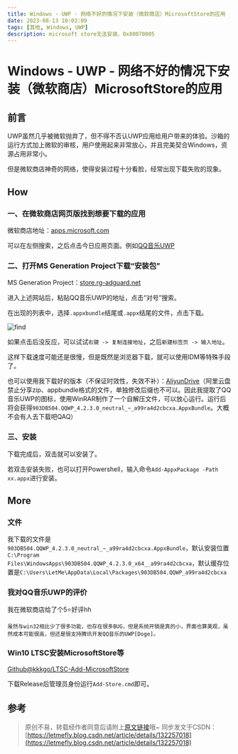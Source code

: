 ```yaml
---
title: Windows - UWP - 网络不好的情况下安装（微软商店）MicrosoftStore的应用
date: 2023-08-13 10:03:09
tags: [其他, Windows, UWP]
description: microsoft store无法安装、0x80070005
---
```


# Windows - UWP - 网络不好的情况下安装（微软商店）MicrosoftStore的应用

## 前言

UWP虽然几乎被微软抛弃了，但不得不否认UWP应用给用户带来的体验。沙箱的运行方式加上微软的审核，用户使用起来非常放心，并且完美契合Windows，资源占用非常小。

但是微软商店神奇的网络，使得安装过程十分看脸，经常出现下载失败的现象。

## How

### 一、在微软商店网页版找到想要下载的应用

微软商店地址：[apps.microsoft.com](https://apps.microsoft.com)

可以在左侧搜索，之后点击今日应用页面。例如[QQ音乐UWP](https://apps.microsoft.com/store/detail/qq%E9%9F%B3%E4%B9%90uwp/9WZDNCRFJ1Q1)

### 二、打开MS Generation Project下载“安装包”

MS Generation Project：[store.rg-adguard.net](https://store.rg-adguard.net/)

进入上述网站后，粘贴QQ音乐UWP的地址，点击“对号”搜索。

在出现的列表中，选择```.appxbundle```结尾或```.appx```结尾的文件，点击下载。

![find](https://cors.tisfy.eu.org/https://img-blog.csdnimg.cn/31e4af1ff8264c8cb1bdf8f4971c4b9b.png)

如果点击后没反应，可以试试```右键 -> 复制连接地址```，之后```新建标签页 -> 输入地址```。

这样下载速度可能还是很慢，但是既然是浏览器下载，就可以使用IDM等特殊手段了。

也可以使用我下载好的版本（不保证时效性，失效不补）：[AliyunDrive](https://www.aliyundrive.com/s/eJaoesB1tUr)（阿里云盘禁止分享zip、appbundle格式的文件，单独修改后缀也不可以。因此我提取了QQ音乐UWP的图标，使用WinRAR制作了一个自解压文件，可以放心运行。运行后将会获得```903DB504.QQWP_4.2.3.0_neutral_~_a99ra4d2cbcxa.AppxBundle```。大概不会有人去下载吧QAQ）

### 三、安装

下载完成后，双击就可以安装了。

若双击安装失败，也可以打开Powershell，输入命令```Add-AppxPackage -Path xx.appx```进行安装。

## More

### 文件

我下载的文件是```903DB504.QQWP_4.2.3.0_neutral_~_a99ra4d2cbcxa.AppxBundle```，默认安装位置```C:\Program Files\WindowsApps\903DB504.QQWP_4.2.3.0_x64__a99ra4d2cbcxa```，默认缓存位置是```C:\Users\LetMe\AppData\Local\Packages\903DB504.QQWP_a99ra4d2cbcxa```

### 我对QQ音乐UWP的评价

我在微软商店给了个5⭐好评hh

```
虽然与win32相比少了很多功能，也存在很多BUG，但是系统开销是真的小，界面也算美观，虽然成本可能很高，但还是很支持腾讯开发QQ音乐的UWP[Doge]。
```

### Win10 LTSC安装MicrosoftStore等

[Github@kkkgo/LTSC-Add-MicrosoftStore](https://github.com/kkkgo/LTSC-Add-MicrosoftStore)

下载Release后管理员身份运行```Add-Store.cmd```即可。

## 参考

> 原创不易，转载经作者同意后请附上[原文链接](https://blog.letmefly.xyz/2023/08/13/Other-Windows-UWP-InstallingUWPinMSStoreUsingTroubleInternet/)哦~
> 同步发文于CSDN：[https://letmefly.blog.csdn.net/article/details/132257018](https://letmefly.blog.csdn.net/article/details/132257018)
